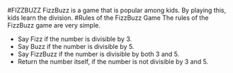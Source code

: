 #FIZZBUZZ
FizzBuzz is a game that is popular among kids. By playing this, kids learn the division.
#Rules of the FizzBuzz Game
The rules of the FizzBuzz game are very simple.
  * Say Fizz if the number is divisible by 3.
  * Say Buzz if the number is divisible by 5.
  * Say FizzBuzz if the number is divisible by both 3 and 5.
  * Return the number itself, if the number is not divisible by 3 and 5.
